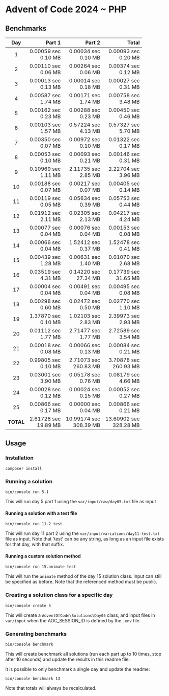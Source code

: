 # Advent of Code 2024 ~ PHP

## Benchmarks

| Day       | Part 1                  | Part 2                    | Total                     |
| :-------: | ----------------------: | ------------------------: | ------------------------: |
| 1         | 0.00059 sec<br>0.10 MB  | 0.00034 sec<br>0.10 MB    | 0.00093 sec<br>0.20 MB    |
| 2         | 0.00110 sec<br>0.06 MB  | 0.00264 sec<br>0.06 MB    | 0.00374 sec<br>0.12 MB    |
| 3         | 0.00013 sec<br>0.13 MB  | 0.00014 sec<br>0.18 MB    | 0.00027 sec<br>0.31 MB    |
| 4         | 0.00587 sec<br>1.74 MB  | 0.00171 sec<br>1.74 MB    | 0.00758 sec<br>3.48 MB    |
| 5         | 0.00162 sec<br>0.23 MB  | 0.00288 sec<br>0.23 MB    | 0.00450 sec<br>0.46 MB    |
| 6         | 0.00103 sec<br>1.57 MB  | 0.57224 sec<br>4.13 MB    | 0.57327 sec<br>5.70 MB    |
| 7         | 0.00350 sec<br>0.07 MB  | 0.00972 sec<br>0.10 MB    | 0.01322 sec<br>0.17 MB    |
| 8         | 0.00053 sec<br>0.10 MB  | 0.00093 sec<br>0.21 MB    | 0.00146 sec<br>0.31 MB    |
| 9         | 0.10969 sec<br>1.11 MB  | 2.11735 sec<br>2.85 MB    | 2.22704 sec<br>3.96 MB    |
| 10        | 0.00188 sec<br>0.07 MB  | 0.00217 sec<br>0.07 MB    | 0.00405 sec<br>0.14 MB    |
| 11        | 0.00119 sec<br>0.05 MB  | 0.05634 sec<br>0.39 MB    | 0.05753 sec<br>0.44 MB    |
| 12        | 0.01912 sec<br>2.11 MB  | 0.02305 sec<br>2.13 MB    | 0.04217 sec<br>4.24 MB    |
| 13        | 0.00077 sec<br>0.04 MB  | 0.00076 sec<br>0.04 MB    | 0.00153 sec<br>0.08 MB    |
| 14        | 0.00066 sec<br>0.04 MB  | 1.52412 sec<br>0.37 MB    | 1.52478 sec<br>0.41 MB    |
| 15        | 0.00439 sec<br>1.28 MB  | 0.00631 sec<br>1.40 MB    | 0.01070 sec<br>2.68 MB    |
| 16        | 0.03519 sec<br>4.31 MB  | 0.14220 sec<br>27.34 MB   | 0.17739 sec<br>31.65 MB   |
| 17        | 0.00004 sec<br>0.04 MB  | 0.00491 sec<br>0.04 MB    | 0.00495 sec<br>0.08 MB    |
| 18        | 0.00298 sec<br>0.60 MB  | 0.02472 sec<br>0.50 MB    | 0.02770 sec<br>1.10 MB    |
| 19        | 1.37870 sec<br>0.10 MB  | 1.02103 sec<br>2.83 MB    | 2.39973 sec<br>2.93 MB    |
| 20        | 0.01112 sec<br>1.77 MB  | 2.71477 sec<br>1.77 MB    | 2.72589 sec<br>3.54 MB    |
| 21        | 0.00018 sec<br>0.08 MB  | 0.00066 sec<br>0.13 MB    | 0.00084 sec<br>0.21 MB    |
| 22        | 0.99805 sec<br>0.10 MB  | 2.71073 sec<br>260.83 MB  | 3.70878 sec<br>260.93 MB  |
| 23        | 0.03001 sec<br>3.90 MB  | 0.05178 sec<br>0.76 MB    | 0.08179 sec<br>4.66 MB    |
| 24        | 0.00028 sec<br>0.12 MB  | 0.00024 sec<br>0.15 MB    | 0.00052 sec<br>0.27 MB    |
| 25        | 0.00866 sec<br>0.17 MB  | 0.00000 sec<br>0.04 MB    | 0.00866 sec<br>0.21 MB    |
| **TOTAL** | 2.61728 sec<br>19.89 MB | 10.99174 sec<br>308.39 MB | 13.60902 sec<br>328.28 MB |

## Usage

### Installation
```
composer install
```

### Running a solution
```
bin/console run 5.1
```
This will run day 5 part 1 using the `var/input/raw/day05.txt` file as input

#### Running a solution with a test file
```
bin/console run 11.2 test
```
This will run day 11 part 2 using the `var/input/variations/day11-test.txt` file as input.
Note that 'test' can be any string, as long as an input file exists for that day, with that suffix.

#### Running a custom solution method
```
bin/console run 15.animate test
```
This will run the `animate` method of the day 15 solution class. Input can still be specified as before.
Note that the referenced method must be public.

### Creating a solution class for a specific day
```
bin/console create 5
```
This will create a `AdventOfCode\Solutions\Day05` class, and input files in `var/input` when the AOC_SESSION_ID is 
defined by the `.env` file.

### Generating benchmarks
```
bin/console benchmark
```
This will create benchmark all solutions (run each part up to 10 times, stop after 10 seconds) and update the results in
this readme file.

It is possible to only benchmark a single day and update the readme:
```
bin/console benchmark 13
```
Note that totals will always be recalculated.